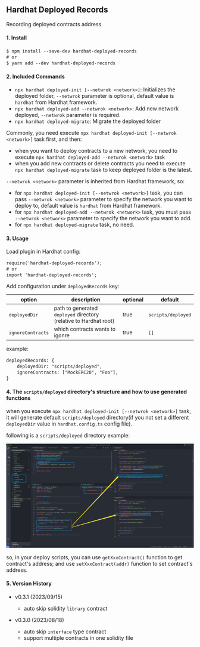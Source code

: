 ## Hardhat Deployed Records

Recording deployed contracts address.

#### 1. Install

```
$ npm install --save-dev hardhat-deployed-records
# or
$ yarn add --dev hardhat-deployed-records
```

#### 2. Included Commands

- `npx hardhat deployed-init [--netwrok <network>]`: Initializes the deployed folder, `--netwrok` parameter is optional, default value is `hardhat` from Hardhat framework.
- `npx hardhat deployed-add --netwrok <network>`: Add new network deployed, `--netwrok` parameter is required.
- `npx hardhat deployed-migrate`: Migrate the deployed folder

Commonly, you need execute `npx hardhat deployed-init [--netwrok <network>]` task first, and then:
- when you want to deploy contracts to a new network, you need to execute `npx hardhat deployed-add --netwrok <network>` task
- when you add new contracts or delete contracts you need to execute `npx hardhat deployed-migrate` task to keep deployed folder is the latest.

`--netwrok <network>` parameter is inherited from Hardhat framework, so:
* for `npx hardhat deployed-init [--netwrok <network>]` task, you can pass `--netwrok <network>` parameter to specify the network you want to deploy to, default value is `hardhat` from Hardhat framework.
* for `npx hardhat deployed-add --netwrok <network>` task, you must pass `--netwrok <network>` parameter to specify the network you want to add.
* for `npx hardhat deployed-migrate` task, no need.

#### 3. Usage

Load plugin in Hardhat config:

```
require('hardhat-deployed-records');
# or
import 'hardhat-deployed-records';
```

Add configuration under `deployedRecords` key:

| option            | description                                                       | optional | default            |
|-------------------|-------------------------------------------------------------------|----------|--------------------|
| `deployedDir`     | path to generated `deployed` directory (relative to Hardhat root) | true     | `scripts/deployed` |
| `ignoreContracts` | which contracts wants to igonre                                   | true     | `[]`               |

example:

```
deployedRecords: {
    deployedDir: "scripts/deployed",
    ignoreContracts: ["MockERC20", "Foo"],
}
```

#### 4. The `scripts/deployed` directory's structure and how to use generated functions

when you execute `npx hardhat deployed-init [--netwrok <network>]` task, it will generate default `scripts/deployed` directory(if you not set a different `deployedDir` value in `hardhat.config.ts` config file).

following is a `scripts/deployed` directory example:

![](demo.png)

so, in your deploy scripts, you can use `getXxxContract()` function to get contract's address; and use `setXxxContract(addr)` function to set contract's address.

#### 5. Version History

- v0.3.1 (2023/09/15)
  - auto skip solidity `library` contract

- v0.3.0 (2023/08/18)
    - auto skip `interface` type contract
    - support multiple contracts in one solidity file

